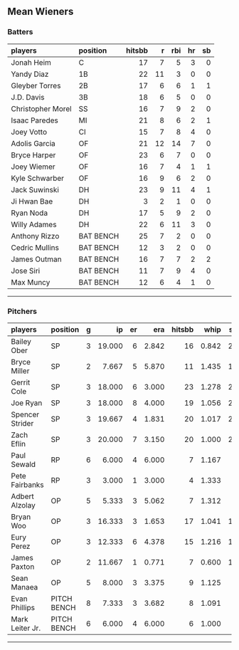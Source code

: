 ## Mean Wieners

### Batters

 
|players           |position  | hitsbb|  r| rbi| hr| sb| 
|:-----------------|:---------|------:|--:|---:|--:|--:| 
|Jonah Heim        |C         |     17|  7|   5|  3|  0| 
|Yandy Diaz        |1B        |     22| 11|   3|  0|  0| 
|Gleyber Torres    |2B        |     17|  6|   6|  1|  1| 
|J.D. Davis        |3B        |     18|  6|   5|  0|  0| 
|Christopher Morel |SS        |     16|  7|   9|  2|  0| 
|Isaac Paredes     |MI        |     21|  8|   6|  2|  1| 
|Joey Votto        |CI        |     15|  7|   8|  4|  0| 
|Adolis Garcia     |OF        |     21| 12|  14|  7|  0| 
|Bryce Harper      |OF        |     23|  6|   7|  0|  0| 
|Joey Wiemer       |OF        |     16|  7|   4|  1|  1| 
|Kyle Schwarber    |OF        |     16|  9|   6|  2|  0| 
|Jack Suwinski     |DH        |     23|  9|  11|  4|  1| 
|Ji Hwan Bae       |DH        |      3|  2|   1|  0|  0| 
|Ryan Noda         |DH        |     17|  5|   9|  2|  0| 
|Willy Adames      |DH        |     22|  6|  11|  3|  0| 
|Anthony Rizzo     |BAT BENCH |     25|  7|   2|  0|  0| 
|Cedric Mullins    |BAT BENCH |     12|  3|   2|  0|  0| 
|James Outman      |BAT BENCH |     16|  7|   7|  2|  2| 
|Jose Siri         |BAT BENCH |     11|  7|   9|  4|  0| 
|Max Muncy         |BAT BENCH |     12|  6|   4|  1|  0| 


* * *

### Pitchers

 
|players         |position    |  g|     ip| er|   era| hitsbb|  whip| so|  w| sv| 
|:---------------|:-----------|--:|------:|--:|-----:|------:|-----:|--:|--:|--:| 
|Bailey Ober     |SP          |  3| 19.000|  6| 2.842|     16| 0.842| 20|  1|  0| 
|Bryce Miller    |SP          |  2|  7.667|  5| 5.870|     11| 1.435| 10|  0|  0| 
|Gerrit Cole     |SP          |  3| 18.000|  6| 3.000|     23| 1.278| 20|  1|  0| 
|Joe Ryan        |SP          |  3| 18.000|  8| 4.000|     19| 1.056| 23|  1|  0| 
|Spencer Strider |SP          |  3| 19.667|  4| 1.831|     20| 1.017| 28|  3|  0| 
|Zach Eflin      |SP          |  3| 20.000|  7| 3.150|     20| 1.000| 23|  1|  0| 
|Paul Sewald     |RP          |  6|  6.000|  4| 6.000|      7| 1.167|  8|  0|  3| 
|Pete Fairbanks  |RP          |  3|  3.000|  1| 3.000|      4| 1.333|  4|  0|  2| 
|Adbert Alzolay  |OP          |  5|  5.333|  3| 5.062|      7| 1.312|  9|  0|  1| 
|Bryan Woo       |OP          |  3| 16.333|  3| 1.653|     17| 1.041| 19|  1|  0| 
|Eury Perez      |OP          |  3| 12.333|  6| 4.378|     15| 1.216| 18|  1|  0| 
|James Paxton    |OP          |  2| 11.667|  1| 0.771|      7| 0.600| 10|  1|  0| 
|Sean Manaea     |OP          |  5|  8.000|  3| 3.375|      9| 1.125|  9|  1|  0| 
|Evan Phillips   |PITCH BENCH |  8|  7.333|  3| 3.682|      8| 1.091|  8|  0|  5| 
|Mark Leiter Jr. |PITCH BENCH |  6|  6.000|  4| 6.000|      6| 1.000|  5|  0|  0| 


* * *


